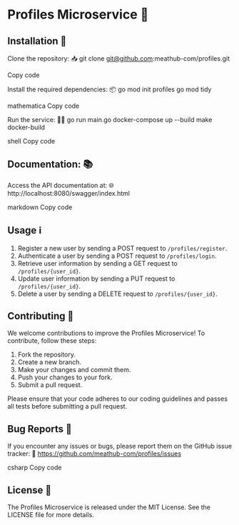 # Profiles Microservice 👤

## Installation 🚀
Clone the repository: 📥
git clone git@github.com:meathub-com/profiles.git

Copy code

Install the required dependencies: 📦
go mod init profiles
go mod tidy

mathematica
Copy code

Run the service: 🏃‍♂️
go run main.go
docker-compose up --build
make docker-build

shell
Copy code

## Documentation: 📚
Access the API documentation at: 🌐
http://localhost:8080/swagger/index.html

markdown
Copy code

## Usage ℹ️
1. Register a new user by sending a POST request to `/profiles/register`.
2. Authenticate a user by sending a POST request to `/profiles/login`.
3. Retrieve user information by sending a GET request to `/profiles/{user_id}`.
4. Update user information by sending a PUT request to `/profiles/{user_id}`.
5. Delete a user by sending a DELETE request to `/profiles/{user_id}`.

## Contributing 🤝
We welcome contributions to improve the Profiles Microservice! To contribute, follow these steps:
1. Fork the repository.
2. Create a new branch.
3. Make your changes and commit them.
4. Push your changes to your fork.
5. Submit a pull request.

Please ensure that your code adheres to our coding guidelines and passes all tests before submitting a pull request.

## Bug Reports 🐞
If you encounter any issues or bugs, please report them on the GitHub issue tracker: 🐛
https://github.com/meathub-com/profiles/issues

csharp
Copy code

## License 📝
The Profiles Microservice is released under the MIT License. See the LICENSE file for more details.